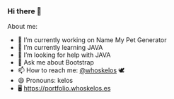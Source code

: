 ### Hi there 👋

<!--whoskelos/whoskelos** is a ✨ _special_ ✨ repository because its `README.md` (this file) appears on your GitHub profile.-->

About me:

- 🔭 I’m currently working on Name My Pet Generator
- 🌱 I’m currently learning JAVA
- 🤔 I’m looking for help with JAVA
- 💬 Ask me about Bootstrap
- 📫 How to reach me: [@whoskelos](https://twitter.com/whoskelos) 🕊
- 😄 Pronouns: kelos
- 🖥️ https://portfolio.whoskelos.es
